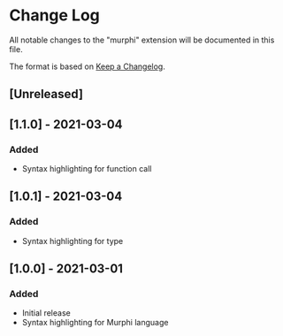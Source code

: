 # Change Log

All notable changes to the "murphi" extension will be documented in this file.

The format is based on [Keep a Changelog](https://keepachangelog.com/en/1.0.0/).

## [Unreleased]


## [1.1.0] - 2021-03-04

### Added

-   Syntax highlighting for function call

## [1.0.1] - 2021-03-04

### Added

-   Syntax highlighting for type

## [1.0.0] - 2021-03-01

### Added

-   Initial release
-   Syntax highlighting for Murphi language
